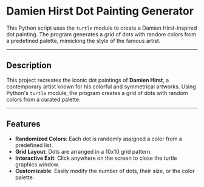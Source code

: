# Damien Hirst Dot Painting Generator


This Python script uses the `turtle` module to create a Damien Hirst-inspired dot painting. The program generates a grid of dots with random colors from a predefined palette, mimicking the style of the famous artist.

---
## Description
This project recreates the iconic dot paintings of **Damien Hirst**, a contemporary artist known for his colorful and symmetrical artworks. Using Python's `turtle` module, the program creates a grid of dots with random colors from a curated palette.

---

## Features
- **Randomized Colors**: Each dot is randomly assigned a color from a predefined list.
- **Grid Layout**: Dots are arranged in a 10x10 grid pattern.
- **Interactive Exit**: Click anywhere on the screen to close the turtle graphics window.
- **Customizable**: Easily modify the number of dots, their size, or the color palette.
